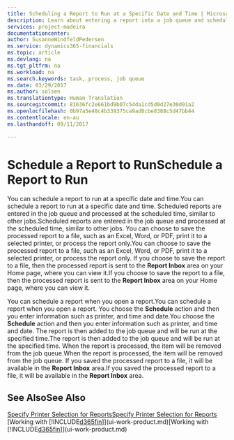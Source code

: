 ```yaml
---
title: Scheduling a Report to Run at a Specific Date and Time | Microsoft Docs
description: Learn about entering a report into a job queue and scheduling it to be processed at a specific date and time.
services: project-madeira
documentationcenter: 
author: SusanneWindfeldPedersen
ms.service: dynamics365-financials
ms.topic: article
ms.devlang: na
ms.tgt_pltfrm: na
ms.workload: na
ms.search.keywords: task, process, job queue
ms.date: 03/29/2017
ms.author: solsen
ms.translationtype: Human Translation
ms.sourcegitcommit: 81636fc2e661bd9b07c54da1cd5d0d27e30d01a2
ms.openlocfilehash: 0b97a5e48c4b339375ca9ad8cbe8388c5d47bb44
ms.contentlocale: en-au
ms.lasthandoff: 09/11/2017

---
```

# <a name="schedule-a-report-to-run"></a><span data-ttu-id="e8637-103">Schedule a Report to Run</span><span class="sxs-lookup"><span data-stu-id="e8637-103">Schedule a Report to Run</span></span>
<span data-ttu-id="e8637-104">You can schedule a report to run at a specific date and time.</span><span class="sxs-lookup"><span data-stu-id="e8637-104">You can schedule a report to run at a specific date and time.</span></span> <span data-ttu-id="e8637-105">Scheduled reports are entered in the job queue and processed at the scheduled time, similar to other jobs.</span><span class="sxs-lookup"><span data-stu-id="e8637-105">Scheduled reports are entered in the job queue and processed at the scheduled time, similar to other jobs.</span></span> <span data-ttu-id="e8637-106">You can choose to save the processed report to a file, such as an Excel, Word, or PDF, print it to a selected printer, or process the report only.</span><span class="sxs-lookup"><span data-stu-id="e8637-106">You can choose to save the processed report to a file, such as an Excel, Word, or PDF, print it to a selected printer, or process the report only.</span></span> <span data-ttu-id="e8637-107">If you choose to save the report to a file, then the processed report is sent to the **Report Inbox** area on your Home page, where you can view it.</span><span class="sxs-lookup"><span data-stu-id="e8637-107">If you choose to save the report to a file, then the processed report is sent to the **Report Inbox** area on your Home page, where you can view it.</span></span>

<span data-ttu-id="e8637-108">You can schedule a report when you open a report.</span><span class="sxs-lookup"><span data-stu-id="e8637-108">You can schedule a report when you open a report.</span></span> <span data-ttu-id="e8637-109">You choose the **Schedule** action and then you enter information such as printer, and time and date.</span><span class="sxs-lookup"><span data-stu-id="e8637-109">You choose the **Schedule** action and then you enter information such as printer, and time and date.</span></span> <span data-ttu-id="e8637-110">The report is then added to the job queue and will be run at the specified time.</span><span class="sxs-lookup"><span data-stu-id="e8637-110">The report is then added to the job queue and will be run at the specified time.</span></span> <span data-ttu-id="e8637-111">When the report is processed, the item will be removed from the job queue.</span><span class="sxs-lookup"><span data-stu-id="e8637-111">When the report is processed, the item will be removed from the job queue.</span></span> <span data-ttu-id="e8637-112">If you saved the processed report to a file, it will be available in the **Report Inbox** area.</span><span class="sxs-lookup"><span data-stu-id="e8637-112">If you saved the processed report to a file, it will be available in the **Report Inbox** area.</span></span>

## <a name="see-also"></a><span data-ttu-id="e8637-113">See Also</span><span class="sxs-lookup"><span data-stu-id="e8637-113">See Also</span></span>
[<span data-ttu-id="e8637-114">Specify Printer Selection for Reports</span><span class="sxs-lookup"><span data-stu-id="e8637-114">Specify Printer Selection for Reports</span></span>](ui-specify-printer-selection-reports.md)  
<span data-ttu-id="e8637-115">[Working with [!INCLUDE[d365fin](includes/d365fin_md.md)]](ui-work-product.md)</span><span class="sxs-lookup"><span data-stu-id="e8637-115">[Working with [!INCLUDE[d365fin](includes/d365fin_md.md)]](ui-work-product.md)</span></span>

